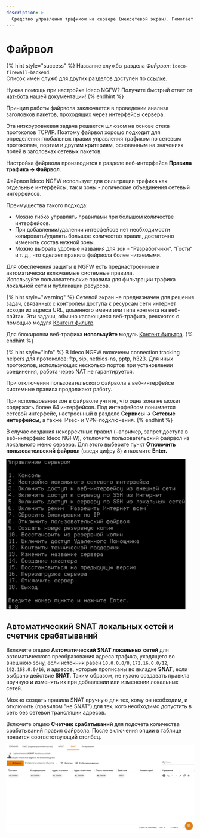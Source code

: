 ```yaml
---
description: >-
  Средство управления трафиком на сервере (межсетевой экран). Помогает ограничивать пользовательский трафик. 
---
```


# Файрвол

{% hint style="success" %}
Название службы раздела *Файрвол*: `ideco-firewall-backend`. \
Список имен служб для других разделов доступен по [ссылке](/settings/server-management/terminal.md).

Нужна помощь при настройке Ideco NGFW? Получите быстрый ответ от [чат-бота](https://gpt-docs.ideco.ru/) нашей документации!
{% endhint %}

Принцип работы файрвола заключается в проведении анализа заголовков пакетов, проходящих через интерфейсы сервера. 

Эта низкоуровневая задача решается шлюзом на основе стека протоколов TCP/IP. Поэтому файрвол хорошо подходит для определения глобальных правил управления трафиком по сетевым протоколам, портам и другим критериям, основанным на значениях полей в заголовках сетевых пакетов.

Настройка файрвола производится в разделе веб-интерфейса **Правила трафика -> Файрвол**.

Файрвол Ideco NGFW использует для фильтрации трафика как отдельные интерфейсы, так и зоны - логические объединения сетевый интерфейсов. 

Преимущества такого подхода:

* Можно гибко управлять правилами при большом количестве интерфейсов. 
* При добавлении/удалении интерфейсов нет необходимости копировать/удалять большое количество правил, достаточно изменить состав нужной зоны.
* Можно выбрать удобные названия для зон - “Разработчики“, “Гости“ и т. д., что сделает правила файрвола более читаемыми.

Для обеспечения защиты в NGFW есть преднастроенные и автоматически включаемые системные правила. \
Используйте пользовательские правила для фильтрации трафика локальной сети и публикации ресурсов. 

{% hint style="warning" %}
Сетевой экран не предназначен для решения задач, связанных с контролем доступа к ресурсам сети интернет исходя из адреса URL, доменного имени или типа контента на веб-сайтах. Эти задачи, обычно касающиеся веб-трафика, решаются с помощью модуля [Контент фильтр](content-filter/).

Для блокировки веб-трафика **используйте** модуль [Контент фильтра](content-filter/).
{% endhint %}

{% hint style="info" %}
В Ideco NGFW включены connection tracking helpers для протоколов: ftp, sip, netbios-ns, pptp, h323. Для иных протоколов, использующих несколько портов при установлении соединения, работа через NAT не гарантируется.

При отключении пользовательского файрвола в веб-интерфейсе системные правила продолжают работу.

При использовании зон в файрволе учтите, что одна зона не может содержать более 64 интерфейсов. Под интерфейсом понимается сетевой интерфейс, настроенный в разделе **Сервисы -> Сетевые интерфейсы**, а также IPsec- и VPN-подключения.
{% endhint %}

В случае создания некорректных правил (например, запрет доступа в веб-интерфейс Ideco NGFW), отключите пользовательский файрвол из локального меню сервера. Для этого выберите пункт **Отключить пользовательский файрвол** (введя цифру 8) и нажмите **Enter.**

![](/.gitbook/assets/firewall-down.png)

## Автоматический SNAT локальных сетей и счетчик срабатываний

Включите опцию **Автоматический SNAT локальных сетей** для автоматического преобразования адреса трафика, уходящего во внешнюю зону, если источник равен `10.0.0.0/8`, `172.16.0.0/12`, `192.168.0.0/16`, и адресов, которые прописаны во вкладке **SNAT**, если выбрано действие **SNAT**. Таким образом, не нужно создавать правила вручную и изменять их при добавлении или изменении локальных сетей.

Можно создать правила SNAT вручную для тех, кому он необходим, и отключить (правилом "не SNAT") для тех, кого необходимо допустить в сеть без сетевой трансляции адресов.

Включите опцию **Счетчик срабатываний** для подсчета количества срабатываний правил файрвола. После включения опции в таблице появится соответствующий столбец.

![](/.gitbook/assets/snat.gif)